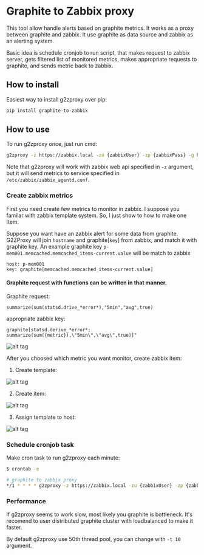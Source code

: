 # Graphite to Zabbix proxy
This tool allow handle alerts based on graphite metrics. It works as a proxy between graphite and zabbix. It use graphite as data source and zabbix as an alerting system.

Basic idea is schedule cronjob to run script, that makes request to zabbix server, gets filtered list of monitored metrics, makes appropriate requests to graphite, and sends metric back to zabbix.

## How to install
Easiest way to install g2zproxy over pip:
```bash
pip install graphite-to-zabbix
```

## How to use
To run g2zproxy once, just run cmd:
```bash
g2zproxy -z https://zabbix.local -zu {zabbixUser} -zp {zabbixPass} -g http://graphite.local
```
Note that g2zproxy will work with zabbix web api specified in `-z` argument, but it will send metrics to service specified in `/etc/zabbix/zabbix_agentd.conf`.


### Create zabbix metrics
First you need create few metrics to monitor in zabbix. I suppose you familar with zabbix template system. So, I just show to how to make one Item.

Suppose you want have an zabbix alert for some data from graphite. G2ZProxy will join `hostname` and graphite[`key`] from zabbix, and match it with graphite key.
An example graphite key `p-mem001.memcached.memcached_items-current.value` will be match to zabbix
```
host: p-mem001
key: graphite[memcached.memcached_items-current.value]
```

#### Graphite request with functions can be written in that manner.
Graphite request:
```
summarize(sum(statsd.drive_*error*),"5min","avg",true)
```
appropriate zabbix key:
```
graphite[statsd.derive_*error*; summarize(sum({metric}),\"5min\",\"avg\",true)]"
```

![alt tag](https://cloud.githubusercontent.com/assets/4600857/6422051/3749f056-be89-11e4-9dcd-78a1823f9e2a.png)

After you choosed which metric you want monitor, create zabbix item:

1. Create template:

![alt tag](https://cloud.githubusercontent.com/assets/4600857/6421550/e44f0b7e-be84-11e4-99bd-d9775e43b9a0.png)

2. Create item:

![alt tag](https://cloud.githubusercontent.com/assets/4600857/6421551/e44f33f6-be84-11e4-8cfc-175c6d052254.png)

3. Assign template to host:

![alt tag](https://cloud.githubusercontent.com/assets/4600857/6421552/e4510bea-be84-11e4-9b12-73b40eddfe34.png)

### Schedule cronjob task
Make cron task to run g2zproxy each minute:
```bash
$ crontab -e
```
```bash
# graphite to zabbix proxy
*/1 * * * * g2zproxy -z https://zabbix.local -zu {zabbixUser} -zp {zabbixPass} -g http://graphite.local > /dev/null 2>&1
```

### Performance
If g2zproxy seems to work slow, most likely you graphite is bottleneck. It's recomend to user distributed graphite cluster with loadbalanced to make it faster.

By default g2zproxy use 50th thread pool, you can change with `-t 10` argument.
